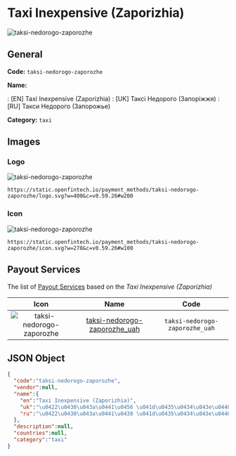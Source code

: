 
# Taxi Inexpensive (Zaporizhia) 
![taksi-nedorogo-zaporozhe](https://static.openfintech.io/payment_methods/taksi-nedorogo-zaporozhe/logo.svg?w=400&c=v0.59.26#w200)  

## General 
**Code:** `taksi-nedorogo-zaporozhe` 
 
**Name:** 
 
:	[EN] Taxi Inexpensive (Zaporizhia) 
:	[UK] Таксі Недорого (Запоріжжя) 
:	[RU] Такси Недорого (Запорожье) 
 
**Category:** `taxi` 
 

## Images 

### Logo 
![taksi-nedorogo-zaporozhe](https://static.openfintech.io/payment_methods/taksi-nedorogo-zaporozhe/logo.svg?w=400&c=v0.59.26#w200)  

```
https://static.openfintech.io/payment_methods/taksi-nedorogo-zaporozhe/logo.svg?w=400&c=v0.59.26#w200
```  

### Icon 
![taksi-nedorogo-zaporozhe](https://static.openfintech.io/payment_methods/taksi-nedorogo-zaporozhe/icon.svg?w=278&c=v0.59.26#w100)  

```
https://static.openfintech.io/payment_methods/taksi-nedorogo-zaporozhe/icon.svg?w=278&c=v0.59.26#w100
```  

## Payout Services 
 
The list of [Payout Services](/payout-services/) based on the _Taxi Inexpensive (Zaporizhia)_ 

|Icon|Name|Code| 
|:---:|:---:|:---:| 
|![taksi-nedorogo-zaporozhe](https://static.openfintech.io/payout_methods/taksi-nedorogo-zaporozhe/icon.png?w=278&c=v0.59.26#w40) |[taksi-nedorogo-zaporozhe_uah](/payout-services/taksi-nedorogo-zaporozhe_uah/)|`taksi-nedorogo-zaporozhe_uah`| 
 

## JSON Object 

```json
{
  "code":"taksi-nedorogo-zaporozhe",
  "vendor":null,
  "name":{
    "en":"Taxi Inexpensive (Zaporizhia)",
    "uk":"\u0422\u0430\u043a\u0441\u0456 \u041d\u0435\u0434\u043e\u0440\u043e\u0433\u043e (\u0417\u0430\u043f\u043e\u0440\u0456\u0436\u0436\u044f)",
    "ru":"\u0422\u0430\u043a\u0441\u0438 \u041d\u0435\u0434\u043e\u0440\u043e\u0433\u043e (\u0417\u0430\u043f\u043e\u0440\u043e\u0436\u044c\u0435)"
  },
  "description":null,
  "countries":null,
  "category":"taxi"
}
```  
